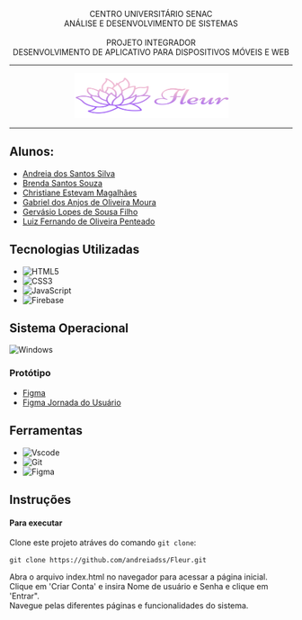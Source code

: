 <p align="center">
    CENTRO UNIVERSITÁRIO SENAC<br/>
    ANÁLISE E DESENVOLVIMENTO DE SISTEMAS<br/><br/>
    PROJETO INTEGRADOR<br/>
    DESENVOLVIMENTO DE APLICATIVO PARA DISPOSITIVOS MÓVEIS E WEB
</p>

---
<p align="center">
   <img src="./Frontend/images/LogoHeader.svg" width="275" height="80" border="0"/>
</p>

---

## Alunos: 
 - [Andreia dos Santos Silva](https://github.com/andreiadss)
 - [Brenda Santos Souza](https://github.com/brend4sz)
 - [Christiane Estevam Magalhães](https://github.com/ChrisMaga)
 - [Gabriel dos Anjos de Oliveira Moura](https://github.com/Gabr1el-Anjos)
 - [Gervásio Lopes de Sousa Filho](https://github.com/GervasioLopes)
 - [Luiz Fernando de Oliveira Penteado](https://github.com/LuizFPenteado)


## Tecnologias Utilizadas
- ![HTML5](https://img.shields.io/badge/HTML5-E34F26?style=for-the-badge&logo=html5&logoColor=white)
- ![CSS3](https://img.shields.io/badge/CSS3-1572B6?style=for-the-badge&logo=css3&logoColor=white)
- ![JavaScript](https://img.shields.io/badge/JavaScript-F7DF1E?style=for-the-badge&logo=javascript&logoColor=black)
- ![Firebase](https://img.shields.io/badge/Firebase-000?style=for-the-badge&logo=firebase&logoColor=ffca28)

## Sistema Operacional
![Windows](https://img.shields.io/badge/Windows-000?style=for-the-badge&logo=windows&logoColor=2CA5E0)

### Protótipo
- [Figma](https://www.figma.com/design/mONQ977jHDhELpwxCIkedK/PI---Telas-APP-Sa%C3%BAde?node-id=0-1&t=TyP92tBtDJBKhFID-1)
- [Figma Jornada do Usuário](https://www.figma.com/design/vwN8LmA5Dr5veBVYwMjupT/Telas---SEGUNDA-ENTREGA?node-id=0-1&t=4g9Ilw3au5olOaXw-1)

## Ferramentas 
- ![Vscode](https://img.shields.io/badge/Vscode-007ACC?style=for-the-badge&logo=visual-studio-code&logoColor=white)
- ![Git](https://img.shields.io/badge/GIT-E44C30?style=for-the-badge&logo=git&logoColor=white)
- ![Figma](https://img.shields.io/badge/Figma-696969?style=for-the-badge&logo=figma&logoColor=figma)
 
## Instruções

#### Para executar

Clone este projeto atráves do comando `git clone`:
```
git clone https://github.com/andreiadss/Fleur.git
```
Abra o arquivo index.html no navegador para acessar a página inicial.<br>
Clique em 'Criar Conta' e insira Nome de usuário e Senha e clique em 'Entrar".<br>
Navegue pelas diferentes páginas e funcionalidades do sistema.

